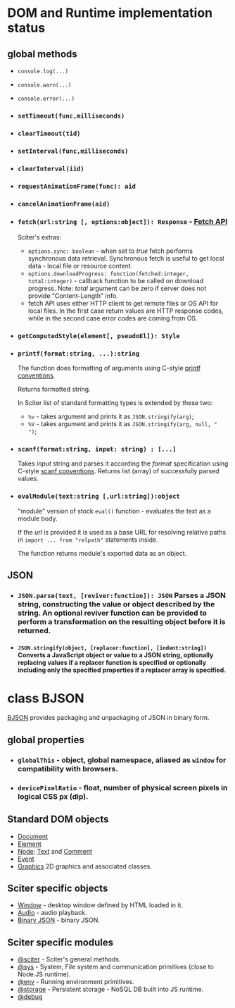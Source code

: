 # DOM and Runtime implementation status

## global methods

* `console.log(...)`
* `console.warn(...)`
* `console.error(...)`

* ### `setTimeout(func,milliseconds)`

* ### `clearTimeout(tid)`

* ### `setInterval(func,milliseconds)`

* ### `clearInterval(iid)`

* ### `requestAnimationFrame(func): aid`

* ### `cancelAnimationFrame(aid)`

* ### `fetch(url:string [, options:object]): Response` - [Fetch API](https://developer.mozilla.org/en-US/docs/Web/API/Fetch_API)

  Sciter's extras:

  * `options.sync: boolean` - when set to _true_ fetch performs synchronous data retrieval. Synchronous fetch is useful to 
    get local data - local file or resource content.
  * `options.downloadProgress: function(fetched:integer, total:integer)` - callback function to be called on download progress. Note: _total_ argument can be zero if server does not provide "Content-Length" info.  
  * fetch API uses either HTTP client to get remote files or OS API for local files. In the first case return values are HTTP response codes, while in the second case error codes are coming from OS.

* ### `getComputedStyle(element[, pseudoEl]): Style`

* ### `printf(format:string, ...):string`
  
  The function does formatting of arguments using C-style [printf conventions](https://en.cppreference.com/w/cpp/io/c/fprintf).
  
  Returns formatted string.

  In Sciter list of standard formatting types is extended by these two: 

  * `%v` - takes argument and prints it as `JSON.stringify(arg)`;
  * `%V` - takes argument and prints it as `JSON.stringify(arg, null, "  ")`;

* ### `scanf(format:string, input: string) : [...]`

  Takes *input* string and parses it according the *format* specification using C-style [scanf conventions](https://en.cppreference.com/w/c/io/fscanf). Returns list (array) of successfully parsed values. 

* ### `evalModule(text:string [,url:string]):object`
  
  "module" version of stock `eval()` function - evaluates the text as a module body.
  
  If the _url_ is provided it is used as a base URL for resolving relative paths in `import ... from "relpath"` statements inside.

  The function returns module's exported data as an object.

## JSON

* ### `JSON.parse(text, [reviver:function]): JSON` Parses a JSON string, constructing the value or object described by the string. An optional reviver function can be provided to perform a transformation on the resulting object before it is returned.

* #### `JSON.stringify(object, [replacer:function], [indent:string])` Converts a JavaScript object or value to a JSON string, optionally replacing values if a replacer function is specified or optionally including only the specified properties if a replacer array is specified.

# class BJSON

[BJSON](BJSON.md) provides packaging and unpackaging of JSON in binary form.

## global properties

* ### `globalThis` - object, global namespace, aliased as `window` for compatibility with browsers.

* ### `devicePixelRatio` - float, number of physical screen pixels in logical CSS px (dip).

## Standard DOM objects

* [Document](Document.md)
* [Element](Element.md)
* [Node](Node.md): [Text](Node.md#Text) and [Comment](Node.md#Comment)
* [Event](Event.md)
* [Graphics](graphics/README.md) 2D graphics and associated classes.

## Sciter specific objects

* [Window](Window.md) - desktop window defined by HTML loaded in it. 
* [Audio](Audio.md) - audio playback. 
* [Binary JSON](BJSON.md) - binary JSON.

## Sciter specific modules

* [@sciter](module-sciter.md) - Sciter's general methods.
* [@sys](module-sys.md) - System, File system and communication primitives (close to Node.JS runtime).
* [@env](module-env.md) - Running environment primitives.
* [@storage](storage/README.md) - Persistent storage - NoSQL DB built into JS runtime.
* [@debug](module-debug.md)
